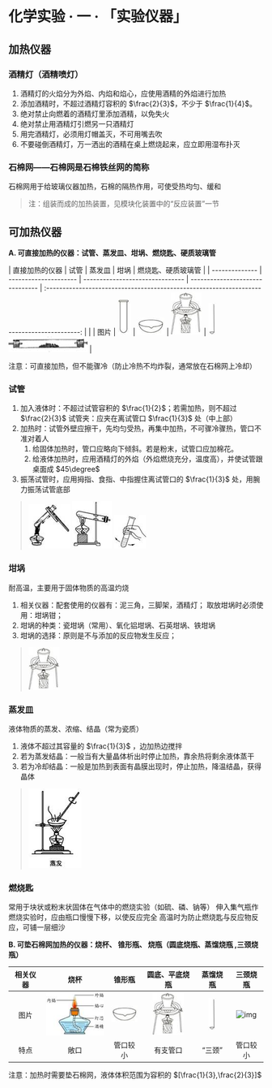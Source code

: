 # 化学实验 · 一 · 「实验仪器」

## 加热仪器

### 酒精灯（酒精喷灯）

1. 酒精灯的火焰分为外焰、内焰和焰心，应使用酒精的外焰进行加热
2. 添加酒精时，不超过酒精灯容积的 $\frac{2}{3}$，不少于 $\frac{1}{4}$。
3. 绝对禁止向燃着的酒精灯里添加酒精，以免失火
4. 绝对禁止用酒精灯引燃另一只酒精灯
5. 用完酒精灯，必须用灯帽盖灭，不可用嘴去吹
6. 不要碰倒酒精灯，万一洒出的酒精在桌上燃烧起来，应立即用湿布扑灭 

### 石棉网——石棉网是石棉铁丝网的简称

石棉网用于给玻璃仪器加热，石棉的隔热作用，可使受热均匀、缓和

> 注：组装而成的加热装置，见模块化装置中的“反应装置”一节

## 可加热仪器

**A. 可直接加热的仪器：试管、蒸发皿、坩埚、燃烧匙、硬质玻璃管**

| 直接加热的仪器 | 试管                  | 蒸发皿                          | 坩埚                            |                                     燃烧匙、硬质玻璃管                                     |
| -------------- | --------------------- | ------------------------------- | ------------------------------- | :----------------------------------------------------------------------------------------: |  |
| 图片           | ![](./images/1.2.jpg) | ![](./images/clip_image004.jpg) | ![](./images/clip_image006.jpg) | ![](./images/clip_image008.jpg) ![](./images/image-20230906200028674-1694001632562-28.png) |

注意：可直接加热，但不能骤冷（防止冷热不均炸裂，通常放在石棉网上冷却）

### 试管

1. 加入液体时：不超过试管容积的 $\frac{1}{2}$；若需加热，则不超过 $\frac{2}{3}$
   试管夹：应夹在离试管口 $\frac{1}{3}$ 处（中上部）
2. 加热时：试管外壁应擦干，先均匀受热，再集中加热，不可骤冷骤热，管口不准对着人
   1. 给固体加热时，管口应略向下倾斜。若是粉末，试管口应加棉花。
   2. 给液体加热时，应用酒精灯的外焰（外焰燃烧充分，温度高），并使试管跟桌面成 $45\degree$
3. 振荡试管时，应用拇指、食指、中指握住离试管口的 $\frac{1}{3}$ 处，用腕力振荡试管底部

> ![](./images/clip_image002-1694000728695-8.jpg) ![](./images/clip_image007.jpg) ![](./images/clip_image009.jpg) 

### 坩埚
耐高温，主要用于固体物质的高温灼烧

1. 相关仪器：配套使用的仪器有：泥三角，三脚架，酒精灯； 取放坩埚时必须使用：坩埚钳；
2. 坩埚的种类：瓷坩埚（常用）、氧化铝坩埚、石英坩埚、铁坩埚
3. 坩埚的选择：原则是不与添加的反应物发生反应； 

> ![](./images/clip_image006.jpg)

### 蒸发皿
液体物质的蒸发、浓缩、结晶（常为瓷质）
1. 液体不超过其容量的 $\frac{1}{3}$ ，边加热边搅拌
2. 若为蒸发结晶：一般当有大量晶体析出时停止加热，靠余热将剩余液体蒸干
3. 若为冷却结晶：一般是加热到表面有晶膜出现时，停止加热，降温结晶，获得晶体

> ![](./images/clip_image006-1694001077244-22.jpg)

### 燃烧匙
常用于块状或粉末状固体在气体中的燃烧实验（如硫、磷、钠等）
伸入集气瓶作燃烧实验时，应由瓶口慢慢下移，以使反应完全
高温时为防止燃烧匙与反应物反应，可铺一层细沙

**B. 可垫石棉网加热的仪器：烧杯、 锥形瓶、 烧瓶（圆底烧瓶、蒸馏烧瓶 ,三颈烧瓶）**

| 相关仪器 |                烧杯                 |               锥形瓶               |           圆底、平底烧瓶           |              蒸馏烧瓶              |              三颈烧瓶              |
| :------: | :---------------------------------: | :--------------------------------: | :------------: | :--------------------------------: | :--------------------------------: |
|   图片   | ![img](./images//clip_image002.jpg) | ![img](./images/clip_image004.jpg) | ![img](./images/clip_image006.jpg) | ![img](./images/clip_image008.jpg) | ![img](./images/clip_image010.jpg) |
|   特点   |                敞口                 |              管口较小              |              有支管口              |               “三颈”               |              管口较小              |

注意：加热时需要垫石棉网，液体体积范围为容积的 $[\frac{1}{3},\frac{2}{3}]$
